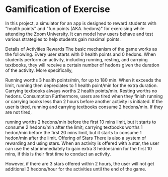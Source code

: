 # Gamification of Exercise
In this project, a simulator for an app is designed to reward students with "health points" and "fun points (AKA. hedons)" for exercising while attending the Zoom University. It can model how users behave and test various strategies to help students gain maximal points.

Details of Activities
Rewards
The basic mechanism of the game works as the following. Every user starts with 0 health points and 0 hedons. When students perform an activity, including running, resting, and carrying textbooks, they will receive a certain number of hedons given the duration of the activity. More specifically,

Running worths 3 health points/min, for up to 180 min. When it exceeds the limit, running then depreciates to 1 health point/min for the extra duration.
Carrying textbooks always worths 2 health points/min.
Resting worths no hedons.
Consumption
Furthermore, users are tired when they finish running or carrying books less than 2 hours before another activity is initiated. If the user is tired, running and carrying textbooks consume 2 hedons/min. If they are not tired,

running worths 2 hedons/min before the first 10 mins limit, but it starts to consume 2 hedons/min after the limit;
carrying textbooks worths 1 hedon/min before the first 20 mins limit, but it starts to consume 1 hedon/min after the limit.
Offering of Stars
There is also a system of rewarding and using stars. When an activity is offered with a star, the user can use the star immediately to gain extra 3 hedons/min for the first 10 mins, if this is their first time to conduct an activity.

However, if there are 3 stars offered within 2 hours, the user will not get additional 3 hedons/hour for the activities until the end of the game.
